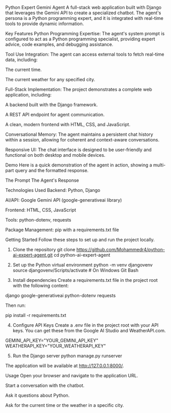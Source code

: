Python Expert Gemini Agent
A full-stack web application built with Django that leverages the Gemini API to create a specialized chatbot. The agent's persona is a Python programming expert, and it is integrated with real-time tools to provide dynamic information.

Key Features
Python Programming Expertise: The agent's system prompt is configured to act as a Python programming specialist, providing expert advice, code examples, and debugging assistance.

Tool Use Integration: The agent can access external tools to fetch real-time data, including:

The current time.

The current weather for any specified city.

Full-Stack Implementation: The project demonstrates a complete web application, including:

A backend built with the Django framework.

A REST API endpoint for agent communication.

A clean, modern frontend with HTML, CSS, and JavaScript.

Conversational Memory: The agent maintains a persistent chat history within a session, allowing for coherent and context-aware conversations.

Responsive UI: The chat interface is designed to be user-friendly and functional on both desktop and mobile devices.

Demo
Here is a quick demonstration of the agent in action, showing a multi-part query and the formatted response.

The Prompt
The Agent's Response

Technologies Used
Backend: Python, Django

AI/API: Google Gemini API (google-generativeai library)

Frontend: HTML, CSS, JavaScript

Tools: python-dotenv, requests

Package Management: pip with a requirements.txt file

Getting Started
Follow these steps to set up and run the project locally.

1. Clone the repository
git clone https://github.com/Mohammedr4/python-ai-expert-agent.git
cd python-ai-expert-agent

2. Set up the Python virtual environment
python -m venv djangovenv
source djangovenv/Scripts/activate  # On Windows Git Bash

3. Install dependencies
Create a requirements.txt file in the project root with the following content:

django
google-generativeai
python-dotenv
requests

Then run:

pip install -r requirements.txt

4. Configure API Keys
Create a .env file in the project root with your API keys. You can get these from the Google AI Studio and WeatherAPI.com.

GEMINI_API_KEY="YOUR_GEMINI_API_KEY"
WEATHERAPI_KEY="YOUR_WEATHERAPI_KEY"

5. Run the Django server
python manage.py runserver

The application will be available at http://127.0.0.1:8000/.

Usage
Open your browser and navigate to the application URL.

Start a conversation with the chatbot.

Ask it questions about Python.

Ask for the current time or the weather in a specific city.